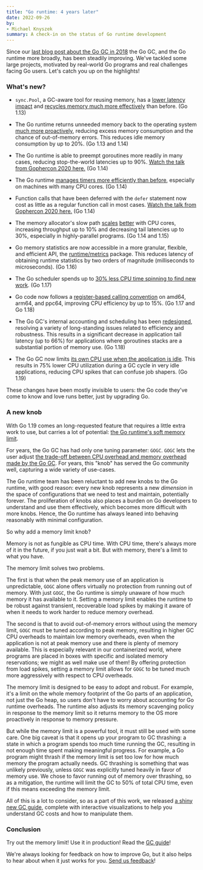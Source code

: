 ```yaml
---
title: "Go runtime: 4 years later"
date: 2022-09-26
by:
- Michael Knyszek
summary: A check-in on the status of Go runtime development
---
```


Since our [last blog post about the Go GC in 2018](/blog/ismmkeynote) the
Go GC, and the Go runtime more broadly, has been steadily improving.
We've tackled some large projects, motivated by real-world Go programs and real
challenges facing Go users.
Let's catch you up on the highlights!

### What's new?

- `sync.Pool`, a GC-aware tool for reusing memory, has a [lower latency
  impact](https://go.dev/cl/166960) and [recycles memory much more
  effectively](https://go.dev/cl/166961) than before.
  (Go 1.13)

- The Go runtime returns unneeded memory back to the operating system [much
  more proactively](https://go.dev/issue/30333), reducing excess memory
  consumption and the chance of out-of-memory errors.
  This reduces idle memory consumption by up to 20%.
  (Go 1.13 and 1.14)

- The Go runtime is able to preempt goroutines more readily in many cases,
  reducing stop-the-world latencies up to 90%.
  [Watch the talk from Gophercon
  2020 here.](https://www.youtube.com/watch?v=1I1WmeSjRSw)
  (Go 1.14)

- The Go runtime [manages timers more efficiently than
  before](https://go.dev/cl/171883), especially on machines with many CPU cores.
  (Go 1.14)

- Function calls that have been deferred with the `defer` statement now cost as
  little as a regular function call in most cases.
  [Watch the talk from Gophercon 2020
  here.](https://www.youtube.com/watch?v=DHVeUsrKcbM)
  (Go 1.14)

- The memory allocator's slow path [scales](https://go.dev/issue/35112)
  [better](https://go.dev/issue/37487) with CPU cores, increasing throughput up
  to 10% and decreasing tail latencies up to 30%, especially in highly-parallel
  programs.
  (Go 1.14 and 1.15)

- Go memory statistics are now accessible in a more granular, flexible, and
  efficient API, the [runtime/metrics](https://pkg.go.dev/runtime/metrics)
  package.
  This reduces latency of obtaining runtime statistics by two orders of
  magnitude (milliseconds to microseconds).
  (Go 1.16)

- The Go scheduler spends up to [30% less CPU time spinning to find new
  work](https://go.dev/issue/43997).
  (Go 1.17)

- Go code now follows a [register-based calling
  convention](https://go.dev/issues/40724) on amd64, arm64, and ppc64, improving
  CPU efficiency by up to 15%.
  (Go 1.17 and Go 1.18)

- The Go GC's internal accounting and scheduling has been
  [redesigned](https://go.dev/issue/44167), resolving a variety of long-standing
  issues related to efficiency and robustness.
  This results in a significant decrease in application tail latency (up to 66%)
  for applications where goroutines stacks are a substantial portion of memory
  use.
  (Go 1.18)

- The Go GC now limits [its own CPU use when the application is
  idle](https://go.dev/issue/44163).
  This results in 75% lower CPU utilization during a GC cycle in very idle
  applications, reducing CPU spikes that can confuse job shapers.
  (Go 1.19)

These changes have been mostly invisible to users: the Go code they've come to
know and love runs better, just by upgrading Go.

### A new knob

With Go 1.19 comes an long-requested feature that requires a little extra work
to use, but carries a lot of potential: [the Go runtime's soft memory
limit](https://pkg.go.dev/runtime/debug#SetMemoryLimit).

For years, the Go GC has had only one tuning parameter: `GOGC`.
`GOGC` lets the user adjust [the trade-off between CPU overhead and memory
overhead made by the Go GC](https://pkg.go.dev/runtime/debug#SetGCPercent).
For years, this "knob" has served the Go community well, capturing a wide
variety of use-cases.

The Go runtime team has been reluctant to add new knobs to the Go runtime,
with good reason: every new knob represents a new _dimension_ in the space of
configurations that we need to test and maintain, potentially forever.
The proliferation of knobs also places a burden on Go developers to understand
and use them effectively, which becomes more difficult with more knobs.
Hence, the Go runtime has always leaned into behaving reasonably with minimal
configuration.

So why add a memory limit knob?

Memory is not as fungible as CPU time.
With CPU time, there's always more of it in the future, if you just wait a bit.
But with memory, there's a limit to what you have.

The memory limit solves two problems.

The first is that when the peak memory use of an application is unpredictable,
`GOGC` alone offers virtually no protection from running out of memory.
With just `GOGC`, the Go runtime is simply unaware of how much memory it has
available to it.
Setting a memory limit enables the runtime to be robust against transient,
recoverable load spikes by making it aware of when it needs to work harder to
reduce memory overhead.

The second is that to avoid out-of-memory errors without using the memory limit,
`GOGC` must be tuned according to peak memory, resulting in higher GC CPU
overheads to maintain low memory overheads, even when the application is not at
peak memory use and there is plenty of memory available.
This is especially relevant in our containerized world, where programs are
placed in boxes with specific and isolated memory reservations; we might as
well make use of them!
By offering protection from load spikes, setting a memory limit allows for
`GOGC` to be tuned much more aggressively with respect to CPU overheads.

The memory limit is designed to be easy to adopt and robust.
For example, it's a limit on the whole memory footprint of the Go parts of an
application, not just the Go heap, so users don't have to worry about accounting
for Go runtime overheads.
The runtime also adjusts its memory scavenging policy in response to the memory
limit so it returns memory to the OS more proactively in response to memory
pressure.

But while the memory limit is a powerful tool, it must still be used with some
care.
One big caveat is that it opens up your program to GC thrashing: a state in
which a program spends too much time running the GC, resulting in not enough
time spent making meaningful progress.
For example, a Go program might thrash if the memory limit is set too low for
how much memory the program actually needs.
GC thrashing is something that was unlikely previously, unless `GOGC` was
explicitly tuned heavily in favor of memory use.
We chose to favor running out of memory over thrashing, so as a mitigation, the
runtime will limit the GC to 50% of total CPU time, even if this means exceeding
the memory limit.

All of this is a lot to consider, so as a part of this work, we released [a
shiny new GC guide](/doc/gc-guide), complete with interactive visualizations to
help you understand GC costs and how to manipulate them.

### Conclusion

Try out the memory limit!
Use it in production!
Read the [GC guide](/doc/gc-guide)!

We're always looking for feedback on how to improve Go, but it also helps to
hear about when it just works for you.
[Send us feedback](https://groups.google.com/g/golang-dev)!

